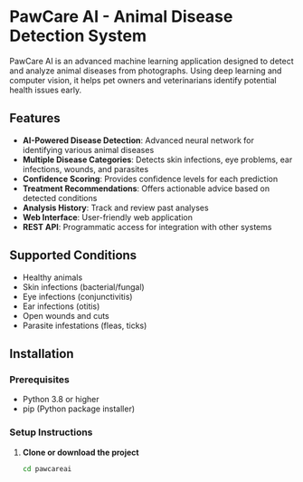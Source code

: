 
# PawCare AI - Animal Disease Detection System

PawCare AI is an advanced machine learning application designed to detect and analyze animal diseases from photographs. Using deep learning and computer vision, it helps pet owners and veterinarians identify potential health issues early.

## Features

- **AI-Powered Disease Detection**: Advanced neural network for identifying various animal diseases
- **Multiple Disease Categories**: Detects skin infections, eye problems, ear infections, wounds, and parasites
- **Confidence Scoring**: Provides confidence levels for each prediction
- **Treatment Recommendations**: Offers actionable advice based on detected conditions
- **Analysis History**: Track and review past analyses
- **Web Interface**: User-friendly web application
- **REST API**: Programmatic access for integration with other systems

## Supported Conditions

- Healthy animals
- Skin infections (bacterial/fungal)
- Eye infections (conjunctivitis)
- Ear infections (otitis)
- Open wounds and cuts
- Parasite infestations (fleas, ticks)

## Installation

### Prerequisites

- Python 3.8 or higher
- pip (Python package installer)

### Setup Instructions

1. **Clone or download the project**
   ```bash
   cd pawcareai
